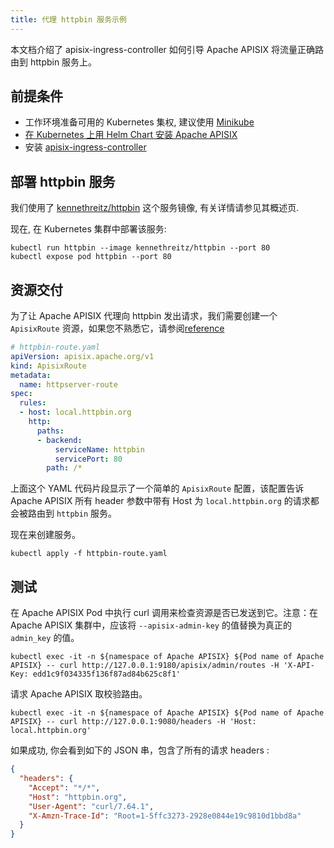 ```yaml
---
title: 代理 httpbin 服务示例
---
```


<!--
#
# Licensed to the Apache Software Foundation (ASF) under one or more
# contributor license agreements.  See the NOTICE file distributed with
# this work for additional information regarding copyright ownership.
# The ASF licenses this file to You under the Apache License, Version 2.0
# (the "License"); you may not use this file except in compliance with
# the License.  You may obtain a copy of the License at
#
#     http://www.apache.org/licenses/LICENSE-2.0
#
# Unless required by applicable law or agreed to in writing, software
# distributed under the License is distributed on an "AS IS" BASIS,
# WITHOUT WARRANTIES OR CONDITIONS OF ANY KIND, either express or implied.
# See the License for the specific language governing permissions and
# limitations under the License.
#
-->

本文档介绍了 apisix-ingress-controller 如何引导 Apache APISIX 将流量正确路由到 httpbin 服务上。

## 前提条件

* 工作环境准备可用的 Kubernetes 集权, 建议使用 [Minikube](https://github.com/kubernetes/minikube)
* [在 Kubernetes 上用 Helm Chart 安装 Apache APISIX](https://github.com/apache/apisix-helm-chart)
* 安装 [apisix-ingress-controller](https://github.com/apache/apisix-ingress-controller/blob/master/docs/install.md)

## 部署 httpbin 服务

我们使用了 [kennethreitz/httpbin](https://hub.docker.com/r/kennethreitz/httpbin/) 这个服务镜像, 有关详情请参见其概述页.

现在, 在 Kubernetes 集群中部署该服务:

```shell
kubectl run httpbin --image kennethreitz/httpbin --port 80
kubectl expose pod httpbin --port 80
```

## 资源交付

为了让 Apache APISIX 代理向 httpbin 发出请求，我们需要创建一个 `ApisixRoute` 资源，如果您不熟悉它，请参阅[reference](https://github.com/apache/apisix-ingress-controller/blob/master/docs/CRD-specification.md#apisixroute)

```yaml
# httpbin-route.yaml
apiVersion: apisix.apache.org/v1
kind: ApisixRoute
metadata:
  name: httpserver-route
spec:
  rules:
  - host: local.httpbin.org
    http:
      paths:
      - backend:
          serviceName: httpbin
          servicePort: 80
        path: /*
```

上面这个 YAML 代码片段显示了一个简单的 `ApisixRoute` 配置，该配置告诉 Apache APISIX 所有 header 参数中带有 Host 为 `local.httpbin.org` 的请求都会被路由到 `httpbin` 服务。

现在来创建服务。

```shell
kubectl apply -f httpbin-route.yaml
```

## 测试

在 Apache APISIX Pod 中执行 curl 调用来检查资源是否已发送到它。注意：在 Apache APISIX 集群中，应该将 `--apisix-admin-key` 的值替换为真正的 `admin_key` 的值。

```shell
kubectl exec -it -n ${namespace of Apache APISIX} ${Pod name of Apache APISIX} -- curl http://127.0.0.1:9180/apisix/admin/routes -H 'X-API-Key: edd1c9f034335f136f87ad84b625c8f1'
```

请求 Apache APISIX 取校验路由。

```shell
kubectl exec -it -n ${namespace of Apache APISIX} ${Pod name of Apache APISIX} -- curl http://127.0.0.1:9080/headers -H 'Host: local.httpbin.org'
```

如果成功, 你会看到如下的 JSON 串，包含了所有的请求 headers :

```json
{
  "headers": {
    "Accept": "*/*",
    "Host": "httpbin.org",
    "User-Agent": "curl/7.64.1",
    "X-Amzn-Trace-Id": "Root=1-5ffc3273-2928e0844e19c9810d1bbd8a"
  }
}
```

